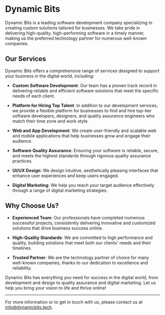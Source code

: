 
# Dynamic Bits

Dynamic Bits is a leading software development company specializing in creating custom solutions tailored for businesses. We take pride in delivering high-quality, high-performing software in a timely manner, making us the preferred technology partner for numerous well-known companies.

## Our Services

Dynamic Bits offers a comprehensive range of services designed to support your business in the digital world, including:

- **Custom Software Development**: Our team has a proven track record in delivering reliable and efficient software solutions that meet the specific needs of each client.
  
- **Platform for Hiring Top Talent**: In addition to our development services, we provide a flexible platform for businesses to find and hire top-tier software developers, designers, and quality assurance engineers who match their time zone and work style.
  
- **Web and App Development**: We create user-friendly and scalable web and mobile applications that help businesses grow and engage their audience.

- **Software Quality Assurance**: Ensuring your software is reliable, secure, and meets the highest standards through rigorous quality assurance practices.
  
- **UI/UX Design**: We design intuitive, aesthetically pleasing interfaces that enhance user experiences and keep users engaged.
  
- **Digital Marketing**: We help you reach your target audience effectively through a range of digital marketing strategies.

## Why Choose Us?

- **Experienced Team**: Our professionals have completed numerous successful projects, consistently delivering innovative and customized solutions that drive business success online.
  
- **High-Quality Standards**: We are committed to high performance and quality, building solutions that meet both our clients' needs and their timelines.

- **Trusted Partner**: We are the technology partner of choice for many well-known companies, thanks to our dedication to excellence and reliability.

Dynamic Bits has everything you need for success in the digital world, from development and design to quality assurance and digital marketing. Let us help you bring your vision to life and thrive online!

---

For more information or to get in touch with us, please contact us at [info@dynamicbits.tech](mailto:info@dynamicbits.tech).

